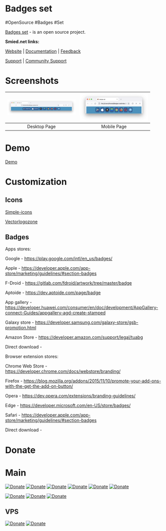 # Badges set

#OpenSource #Badges #Set

[Badges set](https://github.com/Smied-net/Badges-set) - is an open source project.

**Smied.net links:**

[Website](https://Smied.net/) | [Documentation]() | [Feedback](https://Feedback.Smied.net/)

[Support](https://Help.Smied.net/) | [Community Support]()

# Screenshots

| <img src="./extras/design/screenshots/desktop.png" width="220px" alt="Screenshot-1" /> | <img src="./extras/design/screenshots/mobile.png" width="220px" alt="Screenshot-2" /> |
|:---------:| :---------:|
| Desktop Page | Mobile Page |

# Demo

[Demo](https://smied-net.github.io/Badges-set/index.html)

# Customization

## Icons

[Simple-icons](https://github.com/simple-icons/simple-icons/)

[Vectorlogozone](https://github.com/VectorLogoZone/vectorlogozone/)

## Badges


Apps stores:

Google - https://play.google.com/intl/en_us/badges/


Apple - https://developer.apple.com/app-store/marketing/guidelines/#section-badges


F-Droid - https://gitlab.com/fdroid/artwork/tree/master/badge


Aptoide - https://dev.aptoide.com/page/badge


App gallery - https://developer.huawei.com/consumer/en/doc/development/AppGallery-connect-Guides/appgallery-agd-create-stamped


Galaxy store - https://developer.samsung.com/galaxy-store/gsb-promotion.html


Amazon Store - https://developer.amazon.com/support/legal/tuabg


Direct download -


Browser extension stores:


Chrome Web Store - https://developer.chrome.com/docs/webstore/branding/


Firefox - https://blog.mozilla.org/addons/2015/11/10/promote-your-add-ons-with-the-get-the-add-on-button/


Opera - https://dev.opera.com/extensions/branding-guidelines/


Edge - https://developer.microsoft.com/en-US/store/badges/


Safari - https://developer.apple.com/app-store/marketing/guidelines/#section-badges


Direct download -

# Donate

# Main

[![Donate](https://img.shields.io/badge/Donate-PayPal-blue.svg?logo=paypal)](https://paypal.me/smirnoveduard)
[![Donate](https://img.shields.io/badge/Donate-Patreon-orange.svg?logo=patreon)](https://www.patreon.com/Smied)
[![Donate](https://img.shields.io/badge/Donate-BuyMeACoffee-yellow.svg?logo=buymeacoffee)](https://www.buymeacoffee.com/smied)
[![Donate](https://img.shields.io/badge/Donate-Kofi-blue.svg?logo=kofi)](https://ko-fi.com/smied)
[![Donate](https://img.shields.io/badge/Donate-OpenCollective-blue.svg?logo=opencollective)](https://opencollective.com/smied)
[![Donate](https://img.shields.io/badge/Donate-BountySource-blue.svg?logo=bountysource)](https://www.bountysource.com/teams/smied)

[![Donate](https://img.shields.io/badge/Donate-BitCoin-orange.svg?logo=bitcoin)](https://www.google.com/search?q=3LK6AWh6sDCcGaPCEjtTxEZbgCQzQR6i6B)
[![Donate](https://img.shields.io/badge/Donate-Ethereum-blue.svg?logo=ethereum)](https://www.google.com/search?q=0x6d563fD3BD30A9362677F912e78927fFdAf0AbEE)
[![Donate](https://img.shields.io/badge/Donate-Dash-blue.svg?logo=dash)](https://www.google.com/search?q=XfucZrzN9QfjQrXgBJyLe2gNhaSnwE7eAx)

## VPS

[![Donate](https://img.shields.io/badge/VPS.Free.$100-DigitalOcean-blue.svg?logo=digitalocean)](https://clc.to/DigitalOcean)
[![Donate](https://img.shields.io/badge/VPS-Reg.ru-blue.svg?logo=regru)](https://www.reg.ru/vps/linux?rlink=reflink-798305)